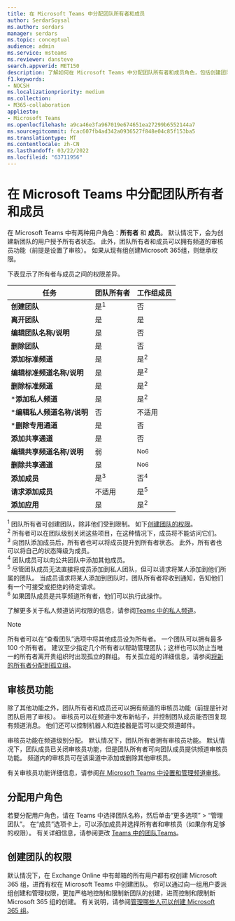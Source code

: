 ```yaml
---
title: 在 Microsoft Teams 中分配团队所有者和成员
author: SerdarSoysal
ms.author: serdars
manager: serdars
ms.topic: conceptual
audience: admin
ms.service: msteams
ms.reviewer: dansteve
search.appverid: MET150
description: 了解如何在 Microsoft Teams 中分配团队所有者和成员角色，包括创建团队的权限。
f1.keywords:
- NOCSH
ms.localizationpriority: medium
ms.collection:
- M365-collaboration
appliesto:
- Microsoft Teams
ms.openlocfilehash: a9ca46e3fa967019e674651ea27299b6552144a7
ms.sourcegitcommit: fcac607fb4ad342a0936527f848e04c85f153ba5
ms.translationtype: MT
ms.contentlocale: zh-CN
ms.lasthandoff: 03/22/2022
ms.locfileid: "63711956"
---
```

# <a name="assign-team-owners-and-members-in-microsoft-teams"></a>在 Microsoft Teams 中分配团队所有者和成员

在 Microsoft Teams 中有两种用户角色：**所有者** 和 **成员**。 默认情况下，会为创建新团队的用户授予所有者状态。 此外，团队所有者和成员可以拥有频道的审核员功能（前提是设置了审核）。 如果从现有组创建Microsoft 365组，则继承权限。

下表显示了所有者与成员之间的权限差异。


|    任务                               | 团队所有者 | 工作组成员 |
|-----------------------------------|------------|-------------|
|          **创建团队**          |    是<sup>1</sup>     |     否      |
|          **离开团队**           |    是     |     是     |
|  **编辑团队名称/说明**   |    是     |     否      |
|          **删除团队**          |    是     |     否      |
|          **添加标准频道**          |    是     |    是<sup>2</sup>|
| **编辑标准频道名称/说明** |    是     |    是<sup>2</sup>|
|        **删除标准频道**         |    是     |    是<sup>2</sup>|
|          ***添加私人频道**          |    是     |    是<sup>2</sup>|
| ***编辑私人频道名称/说明** |    否     |    不适用|
|        ***删除专用通道**         |    是     |    否|
|          **添加共享通道**          |    是     |    否|
| **编辑共享频道名称/说明** |    弱     |    <sup>No6</sup>|
|        **删除共享通道**         |    是     |    <sup>No6</sup>|
|          **添加成员**          |  是<sup>3</sup>   |     否<sup>4</sup>    |
|          **请求添加成员**          |  不适用   |     是<sup>5</sup>     |
|           **添加应用**            |    是     |    是<sup>2</sup>|

<sup>1</sup> 团队所有者可创建团队，除非他们受到限制。 如下[创建团队的权限](#permissions-to-create-teams)。<br>
<sup>2</sup> 所有者可以在团队级别关闭这些项目，在这种情况下，成员将不能访问它们。<br>
<sup>3</sup> 向团队添加成员后，所有者也可以将成员提升到所有者状态。 此外，所有者也可以将自己的状态降级为成员。<br>
<sup>4</sup> 团队成员可以向公共团队中添加其他成员。<br>
<sup>5</sup> 尽管团队成员无法直接将成员添加到私人团队，但可以请求将某人添加到他们所属的团队。 当成员请求将某人添加到团队时，团队所有者将收到通知，告知他们有一个可接受或拒绝的待定请求。<br>
<sup>6</sup> 如果团队成员是共享频道所有者，他们可以执行此操作。

了解更多关于私人频道访问权限的信息，请参阅[Teams 中的私人频道](private-channels.md)。

> [!NOTE]
> 所有者可以在“查看团队”选项中将其他成员设为所有者。 一个团队可以拥有最多 100 个所有者。 建议至少指定几个所有者以帮助管理团队；这样也可以防止当唯一的所有者离开贵组织时出现孤立的群组。 有关孤立组的详细信息，请参阅[将新的所有者分配到孤立组](https://support.office.com/article/Assign-a-new-owner-to-an-orphaned-group-86bb3db6-8857-45d1-95c8-f6d540e45732)。

## <a name="moderator-capabilities"></a>审核员功能

除了其他功能之外，团队所有者和成员还可以拥有频道的审核员功能（前提是针对团队启用了审核）。 审核员可以在频道中发布新帖子，并控制团队成员能否回复现有频道消息。 他们还可以控制机器人和连接器是否可以提交频道邮件。

审核员功能在频道级别分配。 默认情况下，团队所有者拥有审核员功能。 默认情况下，团队成员已关闭审核员功能，但是团队所有者可向团队成员提供频道审核员功能。 频道内的审核员可在该渠道中添加或删除其他审核员。

有关审核员功能详细信息，请参阅[在 Microsoft Teams 中设置和管理频道审核](manage-channel-moderation-in-teams.md)。

## <a name="assign-a-user-role"></a>分配用户角色

若要分配用户角色，请在 Teams 中选择团队名称，然后单击“更多选项” > “管理团队”。 在“成员”选项卡上，可以添加成员并选择所有者和审核员（如果你有足够的权限）。 有关详细信息，请参阅更改 [Teams 中的团队Teams](https://support.office.com/article/ce053b04-1b8e-4796-baa8-90dc427b3acc)。

## <a name="permissions-to-create-teams"></a>创建团队的权限

默认情况下，在 Exchange Online 中有邮箱的所有用户都有权创建 Microsoft 365 组，进而有权在 Microsoft Teams 中创建团队。 你可以通过向一组用户委派组创建和管理权限，更加严格地控制和限制新团队的创建，进而控制和限制新 Microsoft 365 组的创建。 有关说明，请参阅[管理哪些人可以创建 Microsoft 365 组](https://support.office.com/article/manage-who-can-create-office-365-groups-4c46c8cb-17d0-44b5-9776-005fced8e618)。
